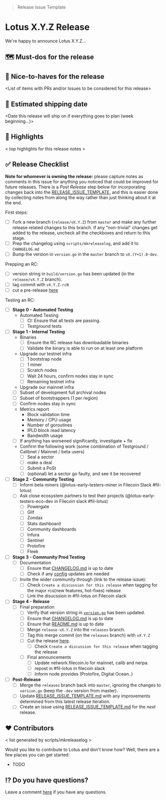 > Release Issue Template

# Lotus X.Y.Z Release

We're happy to announce Lotus X.Y.Z...

## 🗺 Must-dos for the release

## 🌟 Nice-to-haves for the release

<List of items with PRs and/or Issues to be considered for this release>

## 🚢 Estimated shipping date

<Date this release will ship on if everything goes to plan (week beginning...)>

## 🔦 Highlights

< top highlights for this release notes >

## ✅ Release Checklist

**Note for whomever is owning the release:** please capture notes as comments in this issue for anything you noticed that could be improved for future releases.  There is a *Post Release* step below for incorporating changes back into the [RELEASE_ISSUE_TEMPLATE](https://github.com/filecoin-project/lotus/blob/master/documentation/misc/RELEASE_ISSUE_TEMPLATE.md), and this is easier done by collecting notes from along the way rather than just thinking about it at the end.

First steps:

  - [ ] Fork a new branch (`release/vX.Y.Z`) from `master` and make any further release related changes to this branch. If any "non-trivial" changes get added to the release, uncheck all the checkboxes and return to this stage.
  - [ ] Prep the changelog using `scripts/mkreleaselog`, and add it to `CHANGELOG.md`
  - [ ] Bump the version in `version.go` in the `master` branch to `vX.(Y+1).0-dev`.
    
Prepping an RC:

- [ ] version string in `build/version.go` has been updated (in the `release/vX.Y.Z` branch).
- [ ] tag commit with `vX.Y.Z-rcN`
- [ ] cut a pre-release [here](https://github.com/filecoin-project/lotus/releases/new?prerelease=true)

Testing an RC:

- [ ] **Stage 0 - Automated Testing**
  - Automated Testing
    - [ ] CI: Ensure that all tests are passing.
    - [ ] Testground tests

- [ ] **Stage 1 - Internal Testing**
  - Binaries
    - [ ] Ensure the RC release has downloadable binaries
    - [ ] Validate the binary is able to run on at least one platform  
  - Upgrade our testnet infra
    - [ ] 1 bootstrap node
    - [ ] 1 miner
    - [ ] Scratch nodes
    - [ ] Wait 24 hours, confirm nodes stay in sync
    - [ ] Remaining testnet infra
  -  Upgrade our mainnet infra
    - [ ] Subset of development full archival nodes
    - [ ] Subset of bootstrappers (1 per region)
    - [ ] Confirm nodes stay in sync
    - Metrics report
        - Block validation time
        - Memory / CPU usage
        - Number of goroutines
        - IPLD block read latency
        - Bandwidth usage
    - [ ] If anything has worsened significantly, investigate + fix
  - Confirm the following work (some combination of Testground / Calibnet / Mainnet / beta users)
    - [ ] Seal a sector
    - [ ] make a deal
    - [ ] Submit a PoSt
    - [ ] (optional) let a sector go faulty, and see it be recovered
    
- [ ] **Stage 2 - Community Testing**
  - [ ] Inform beta miners (@lotus-early-testers-miner in Filecoin Slack #fil-lotus)
  - [ ] Ask close ecosystem partners to test their projects (@lotus-early-testers-eco-dev in Filecoin slack #fil-lotus)
    - [ ] Powergate
    - [ ] Glif
    - [ ] Zondax
    - [ ] Stats dashboard
    - [ ] Community dashboards
    - [ ] Infura
    - [ ] Sentinel
    - [ ] Protofire
    - [ ] Fleek

- [ ] **Stage 3 - Community Prod Testing**
  - [ ] Documentation
    - [ ] Ensure that [CHANGELOG.md](https://github.com/filecoin-project/lotus/blob/master/CHANGELOG.md) is up to date
    - [ ] Check if any [config](https://docs.filecoin.io/get-started/lotus/configuration-and-advanced-usage/#configuration) updates are needed
  - [ ] Invite the wider community through (link to the release issue):
    - [ ] Check `Create a discussion for this release` when tagging for the major rcs(new features, hot-fixes) release 
    - [ ] Link the disucssion in #fil-lotus on Filecoin slack
    
- [ ] **Stage 4 - Release**
  - [ ] Final preparation
    - [ ] Verify that version string in [`version.go`](https://github.com/ipfs/go-ipfs/tree/master/version.go) has been updated.
    - [ ] Ensure that [CHANGELOG.md](https://github.com/filecoin-project/lotus/blob/master/CHANGELOG.md) is up to date
    - [ ] Ensure that [README.md](https://github.com/filecoin-project/lotus/blob/master/README.md) is up to date
    - [ ] Merge `release-vX.Y.Z` into the `releases` branch.
    - [ ] Tag this merge commit (on the `releases` branch) with `vX.Y.Z`
    - [ ] Cut the release [here](https://github.com/filecoin-project/lotus/releases/new?prerelease=true&target=releases).
        - [ ]  Check `Create a discussion for this release` when tagging the release 
    - [ ] Final announcements
        - [ ] Update network.filecoin.io for mainnet, calib and nerpa.
        - [ ] repost in #fil-lotus in filecoin slack
        - [ ] Inform node provides (Protofire, Digital Ocean..)

- [ ] **Post-Release**
  - [ ] Merge the `releases` branch back into `master`, ignoring the changes to `version.go` (keep the `-dev` version from master).
  - [ ] Update [RELEASE_ISSUE_TEMPLATE.md](https://github.com/filecoin-project/lotus/blob/master/documentation/misc/RELEASE_ISSUE_TEMPLATE.md) with any improvements determined from this latest release iteration.
  - [ ] Create an issue using [RELEASE_ISSUE_TEMPLATE.md](https://github.com/filecoin-project/lotus/blob/master/documentation/misc/RELEASE_ISSUE_TEMPLATE.md) for the _next_ release.

## ❤️ Contributors

< list generated by scripts/mkreleaselog >

Would you like to contribute to Lotus and don't know how? Well, there are a few places you can get started:

- TODO

## ⁉️ Do you have questions?

Leave a comment [here](<link to release discussion>) if you have any questions.
